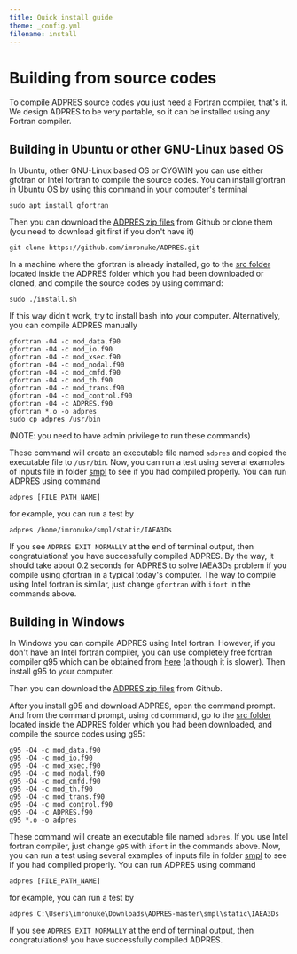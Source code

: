 ```yaml
---
title: Quick install guide
theme: _config.yml
filename: install
---
```


# Building from source codes
To compile ADPRES source codes you just need a Fortran compiler, that's it. We design ADPRES to be very portable, so it can be installed using any Fortran compiler.

## Building in Ubuntu or other GNU-Linux based OS
In Ubuntu, other GNU-Linux based OS or CYGWIN you can use either gfotran or Intel fortran to compile the source codes. You can install gfortran in Ubuntu OS by using this command in your computer's terminal

```
sudo apt install gfortran
```

Then you can download the [ADPRES zip files](https://github.com/imronuke/ADPRES/archive/ADPRES_v.1.2.zip) from Github or clone them (you need to download git first if you don't have it)

```
git clone https://github.com/imronuke/ADPRES.git
```

In a machine where the gfortran is already installed, go to the [src folder](https://github.com/imronuke/ADPRES/tree/master/src) located inside the ADPRES folder which you had been downloaded or cloned, and compile the source codes by using command:

```
sudo ./install.sh
```

If this way didn't work, try to install bash into your computer. Alternatively, you can compile ADPRES manually

```
gfortran -O4 -c mod_data.f90
gfortran -O4 -c mod_io.f90
gfortran -O4 -c mod_xsec.f90
gfortran -O4 -c mod_nodal.f90
gfortran -O4 -c mod_cmfd.f90
gfortran -O4 -c mod_th.f90
gfortran -O4 -c mod_trans.f90
gfortran -O4 -c mod_control.f90
gfortran -O4 -c ADPRES.f90
gfortran *.o -o adpres
sudo cp adpres /usr/bin
```

(NOTE: you need to have admin privilege to run these commands)

These command will create an executable file named `adpres` and copied the executable file to `/usr/bin`. Now, you can run a test using several examples of inputs file in folder [smpl](https://github.com/imronuke/ADPRES/tree/master/smpl) to see if you had compiled properly. You can run ADPRES using command

```
adpres [FILE_PATH_NAME]
```

for example, you can run a test by

```
adpres /home/imronuke/smpl/static/IAEA3Ds
```

If you see `ADPRES EXIT NORMALLY` at the end of terminal output, then congratulations! you have successfully compiled ADPRES. By the way, it should take about 0.2 seconds for ADPRES to solve IAEA3Ds problem if you compile using gfortran in a typical today's computer. The way to compile using Intel fortran is similar, just change `gfortran` with `ifort` in the commands above.

## Building in Windows
In Windows you can compile ADPRES using Intel fortran. However, if you don't have an Intel fortran compiler, you can use completely free fortran compiler g95 which can be obtained from [here](https://www.fortran.com/wp-content/uploads/2013/05/g95-Mingw_201210.exe) (although it is slower). Then install g95 to your computer.

Then you can download the [ADPRES zip files](https://github.com/imronuke/ADPRES/archive/ADPRES_v.1.2.zip) from Github.

After you install g95 and download ADPRES, open the command prompt. And from the command prompt, using `cd` command, go to the [src folder](https://github.com/imronuke/ADPRES/tree/master/src) located inside the ADPRES folder which you had been downloaded, and compile the source codes using g95:

```
g95 -O4 -c mod_data.f90
g95 -O4 -c mod_io.f90
g95 -O4 -c mod_xsec.f90
g95 -O4 -c mod_nodal.f90
g95 -O4 -c mod_cmfd.f90
g95 -O4 -c mod_th.f90
g95 -O4 -c mod_trans.f90
g95 -O4 -c mod_control.f90
g95 -O4 -c ADPRES.f90
g95 *.o -o adpres
```

These command will create an executable file named `adpres`. If you use Intel fortran compiler, just change `g95` with `ifort` in the commands above. Now, you can run a test using several examples of inputs file in folder [smpl](https://github.com/imronuke/ADPRES/tree/master/smpl) to see if you had compiled properly. You can run ADPRES using command

```
adpres [FILE_PATH_NAME]
```

for example, you can run a test by

```
adpres C:\Users\imronuke\Downloads\ADPRES-master\smpl\static\IAEA3Ds
```

If you see `ADPRES EXIT NORMALLY` at the end of terminal output, then congratulations! you have successfully compiled ADPRES.
